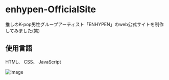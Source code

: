 # enhypen-OfficialSite
推しのK-pop男性グループアーティスト「ENHYPEN」のweb公式サイトを制作してみました(笑)
## 使用言語
HTML、 CSS、 JavaScript

![image](https://github.com/Moemi0625/enhypen-OfficialSite/assets/86924333/09178c18-5b81-426b-a97c-919c73223ba7)

